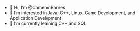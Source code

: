 - 👋 Hi, I’m @CameronBarnes
- 👀 I’m interested in 
    Java,
    C++,
    Linux,
    Game Development,
    and Application Development
- 🌱 I’m currently learning
    C++
    and SQL
<!---
- 💞️ I’m looking to collaborate on ...
- 📫 How to reach me ...
--->

<!---
CameronBarnes/CameronBarnes is a ✨ special ✨ repository because its `README.md` (this file) appears on your GitHub profile.
You can click the Preview link to take a look at your changes.
--->
